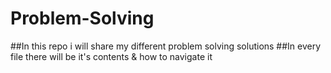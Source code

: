 # Problem-Solving
##In this repo i will share my different problem solving solutions
##In every file there will be it's contents & how to navigate it

